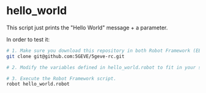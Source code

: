 # hello_world

This script just prints the "Hello World" message + a parameter.

In order to test it:

```sh
# 1. Make sure you download this repository in both Robot Framework (EEM) and Runtime Configurator servers.
git clone git@github.com:5GEVE/5geve-rc.git

# 2. Modify the variables defined in hello_world.robot to fit in your scenario.

# 3. Execute the Robot Framework script.
robot hello_world.robot
```
